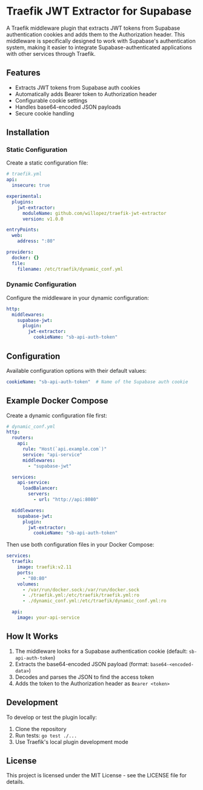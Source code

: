 # Traefik JWT Extractor for Supabase

A Traefik middleware plugin that extracts JWT tokens from Supabase authentication cookies and adds them to the Authorization header. This middleware is specifically designed to work with Supabase's authentication system, making it easier to integrate Supabase-authenticated applications with other services through Traefik.

## Features

- Extracts JWT tokens from Supabase auth cookies
- Automatically adds Bearer token to Authorization header
- Configurable cookie settings
- Handles base64-encoded JSON payloads
- Secure cookie handling

## Installation

### Static Configuration

Create a static configuration file:

```yaml
# traefik.yml
api:
  insecure: true

experimental:
  plugins:
    jwt-extractor:
      moduleName: github.com/willopez/traefik-jwt-extractor
      version: v1.0.0

entryPoints:
  web:
    address: ":80"

providers:
  docker: {}
  file:
    filename: /etc/traefik/dynamic_conf.yml
```

### Dynamic Configuration

Configure the middleware in your dynamic configuration:

```yaml
http:
  middlewares:
    supabase-jwt:
      plugin:
        jwt-extractor:
          cookieName: "sb-api-auth-token"
```

## Configuration

Available configuration options with their default values:

```yaml
cookieName: "sb-api-auth-token"  # Name of the Supabase auth cookie
```

## Example Docker Compose

Create a dynamic configuration file first:

```yaml
# dynamic_conf.yml
http:
  routers:
    api:
      rule: "Host(`api.example.com`)"
      service: "api-service"
      middlewares:
        - "supabase-jwt"

  services:
    api-service:
      loadBalancer:
        servers:
          - url: "http://api:8080"

  middlewares:
    supabase-jwt:
      plugin:
        jwt-extractor:
          cookieName: "sb-api-auth-token"
```

Then use both configuration files in your Docker Compose:

```yaml
services:
  traefik:
    image: traefik:v2.11
    ports:
      - "80:80"
    volumes:
      - /var/run/docker.sock:/var/run/docker.sock
      - ./traefik.yml:/etc/traefik/traefik.yml:ro
      - ./dynamic_conf.yml:/etc/traefik/dynamic_conf.yml:ro

  api:
    image: your-api-service
```

## How It Works

1. The middleware looks for a Supabase authentication cookie (default: `sb-api-auth-token`)
2. Extracts the base64-encoded JSON payload (format: `base64-<encoded-data>`)
3. Decodes and parses the JSON to find the access token
4. Adds the token to the Authorization header as `Bearer <token>`

## Development

To develop or test the plugin locally:

1. Clone the repository
2. Run tests: `go test ./...`
3. Use Traefik's local plugin development mode

## License

This project is licensed under the MIT License - see the LICENSE file for details.
